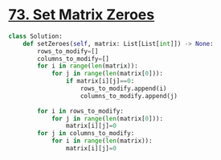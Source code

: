 # [73. Set Matrix Zeroes](https://leetcode.com/problems/set-matrix-zeroes/submissions/)
~~~python
class Solution:
    def setZeroes(self, matrix: List[List[int]]) -> None:
        rows_to_modify=[]
        columns_to_modify=[]
        for i in range(len(matrix)):
            for j in range(len(matrix[0])):
                if matrix[i][j]==0:
                    rows_to_modify.append(i)
                    columns_to_modify.append(j)
        
        for i in rows_to_modify:
            for j in range(len(matrix[0])):
                matrix[i][j]=0
        for j in columns_to_modify:
            for i in range(len(matrix)):
                matrix[i][j]=0
~~~
